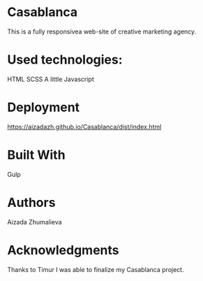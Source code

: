 # Casablanca
This is a fully responsivea web-site of creative marketing agency.

# Used technologies:
HTML
SCSS
A little Javascript


# Deployment
https://aizadazh.github.io/Casablanca/dist/index.html

# Built With
Gulp

# Authors
Aizada Zhumalieva 

# Acknowledgments
Thanks to Timur I was able to finalize my Casablanca project.
